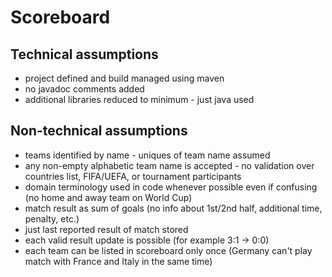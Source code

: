 # Scoreboard

## Technical assumptions
- project defined and build managed using maven
- no javadoc comments added 
- additional libraries reduced to minimum - just java used

## Non-technical assumptions  
- teams identified by name - uniques of team name assumed
- any non-empty alphabetic team name is accepted - no validation over countries list, FIFA/UEFA, or tournament participants 
- domain terminology used in code whenever possible even if confusing (no home and away team on World Cup) 
- match result as sum of goals (no info about 1st/2nd half, additional time, penalty, etc.)
- just last reported result of match stored 
- each valid result update is possible (for example 3:1 -> 0:0)
- each team can be listed in scoreboard only once (Germany can't play match with France and Italy in the same time)

